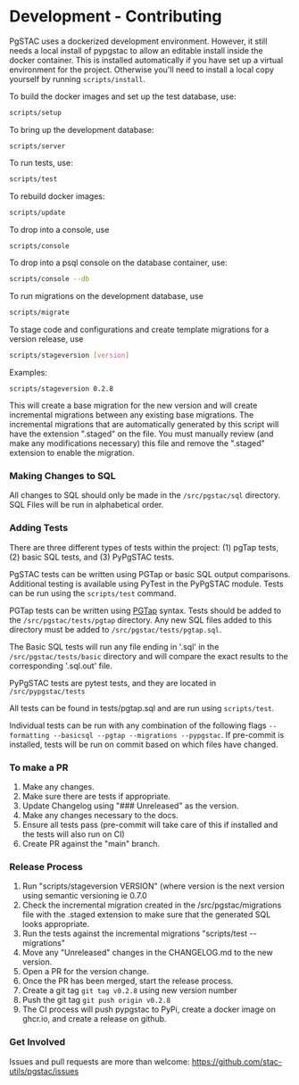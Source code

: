 # Development - Contributing

PgSTAC uses a dockerized development environment. However,
it still needs a local install of pypgstac to allow an editable
install inside the docker container. This is installed automatically
if you have set up a virtual environment for the project. Otherwise
you'll need to install a local copy yourself by running `scripts/install`.

To build the docker images and set up the test database, use:

```bash
scripts/setup
```

To bring up the development database:
```
scripts/server
```

To run tests, use:
```bash
scripts/test
```

To rebuild docker images:
```bash
scripts/update
```

To drop into a console, use
```bash
scripts/console
```

To drop into a psql console on the database container, use:
```bash
scripts/console --db
```

To run migrations on the development database, use
```bash
scripts/migrate
```

To stage code and configurations and create template migrations for a version release, use
```bash
scripts/stageversion [version]
```

Examples:
```
scripts/stageversion 0.2.8
```

This will create a base migration for the new version and will create incremental migrations between any existing base migrations. The incremental migrations that are automatically generated by this script will have the extension ".staged" on the file. You must manually review (and make any modifications necessary) this file and remove the ".staged" extension to enable the migration.

### Making Changes to SQL
All changes to SQL should only be made in the `/src/pgstac/sql` directory. SQL Files will be run in alphabetical order.

### Adding Tests

There are three different types of tests within the project: (1) pgTap tests, (2) basic SQL tests, and (3) PyPgSTAC tests.

PgSTAC tests can be written using PGTap or basic SQL output comparisons. Additional testing is available using PyTest in the PyPgSTAC module. Tests can be run using the `scripts/test` command.

PGTap tests can be written using [PGTap](https://pgtap.org/) syntax. Tests should be added to the `/src/pgstac/tests/pgtap` directory. Any new SQL files added to this directory must be added to `/src/pgstac/tests/pgtap.sql`.

The Basic SQL tests will run any file ending in '.sql' in the `/src/pgstac/tests/basic` directory and will compare the exact results to the corresponding '.sql.out' file.

PyPgSTAC tests are pytest tests, and they are located in `/src/pypgstac/tests`

All tests can be found in tests/pgtap.sql and are run using `scripts/test`.

Individual tests can be run with any combination of the following flags `--formatting --basicsql --pgtap --migrations --pypgstac`. If pre-commit is installed, tests will be run on commit based on which files have changed.


### To make a PR
1) Make any changes.
2) Make sure there are tests if appropriate.
3) Update Changelog using "### Unreleased" as the version.
4) Make any changes necessary to the docs.
5) Ensure all tests pass (pre-commit will take care of this if installed and the tests will also run on CI)
6) Create PR against the "main" branch.



### Release Process
1) Run "scripts/stageversion VERSION" (where version is the next version using semantic versioning ie 0.7.0
2) Check the incremental migration created in the /src/pgstac/migrations file with the .staged extension to make sure that the generated SQL looks appropriate.
3) Run the tests against the incremental migrations "scripts/test --migrations"
4) Move any "Unreleased" changes in the CHANGELOG.md to the new version.
5) Open a PR for the version change.
6) Once the PR has been merged, start the release process.
7) Create a git tag `git tag v0.2.8` using new version number
8) Push the git tag `git push origin v0.2.8`
9) The CI process will push pypgstac to PyPi, create a docker image on ghcr.io, and create a release on github.


### Get Involved

Issues and pull requests are more than welcome: https://github.com/stac-utils/pgstac/issues
